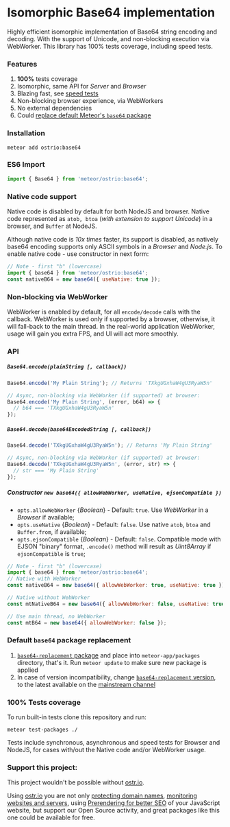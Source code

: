 Isomorphic Base64 implementation
=====
Highly efficient isomorphic implementation of Base64 string encoding and decoding. With the support of Unicode, and non-blocking execution via WebWorker. This library has 100% tests coverage, including speed tests.

### Features
 1. __100%__ tests coverage
 2. Isomorphic, same API for *Server* and *Browser*
 3. Blazing fast, see [speed tests]()
 4. Non-blocking browser experience, via WebWorkers
 5. No external dependencies
 6. Could [replace default Meteor's `base64` package]()

### Installation
```shell
meteor add ostrio:base64
```

### ES6 Import
```jsx
import { Base64 } from 'meteor/ostrio:base64';
```

### Native code support
Native code is disabled by default for both NodeJS and browser. Native code represented as `atob, btoa` (*with extension to support Unicode*) in a browser, and `Buffer` at NodeJS.

Although native code is *10x times* faster, its support is disabled, as natively base64 encoding supports only ASCII symbols in a *Browser* and *Node.js*. To enable native code - use constructor in next form:

```jsx
// Note - first "b" (lowercase)
import { base64 } from 'meteor/ostrio:base64';
const nativeB64 = new base64({ useNative: true });
```

### Non-blocking via WebWorker
WebWorker is enabled by default, for all `encode/decode` calls with the callback. WebWorker is used only if supported by a browser, otherwise, it will fall-back to the main thread. In the real-world application WebWorker, usage will gain you extra FPS, and UI will act more smoothly.


### API
##### `Base64.encode(plainString [, callback])`
```jsx
Base64.encode('My Plain String'); // Returns 'TXkgUGxhaW4gU3RyaW5n'

// Async, non-blocking via WebWorker (if supported) at browser:
Base64.encode('My Plain String', (error, b64) => {
  // b64 === 'TXkgUGxhaW4gU3RyaW5n'
});
```

##### `Base64.decode(base64EncodedString [, callback])`
```jsx
Base64.decode('TXkgUGxhaW4gU3RyaW5n'); // Returns 'My Plain String'

// Async, non-blocking via WebWorker (if supported) at browser:
Base64.decode('TXkgUGxhaW4gU3RyaW5n', (error, str) => {
  // str === 'My Plain String'
});
```

##### Constructor `new base64({ allowWebWorker, useNative, ejsonCompatible })`
 - `opts.allowWebWorker` {*Boolean*} - Default: `true`. Use *WebWorker* in a *Browser* if available;
 - `opts.useNative` {*Boolean*} - Default: `false`. Use native `atob`, `btoa` and `Buffer.from`, if available;
 - `opts.ejsonCompatible` {*Boolean*} - Default: `false`. Compatible mode with EJSON "binary" format, `.encode()` method will result as *Uint8Array* if `ejsonCompatible` is `true`;
```jsx
// Note - first "b" (lowercase)
import { base64 } from 'meteor/ostrio:base64';
// Native with WebWorker
const nativeB64 = new base64({ allowWebWorker: true, useNative: true });

// Native without WebWorker
const mtNativeB64 = new base64({ allowWebWorker: false, useNative: true });

// Use main thread, no WebWorker
const mtB64 = new base64({ allowWebWorker: false });
```

### Default `base64` package replacement
 1. [`base64-replacement` package](https://github.com/VeliovGroup/meteor-base64-replacement/archive/master.zip) and place into `meteor-app/packages` directory, that's it. Run `meteor update` to make sure new package is applied
 2. In case of version incompatibility, change [`base64-replacement` version](), to the latest available on the [mainstream channel](https://github.com/meteor/meteor/blob/devel/packages/base64/package.js#L3)

### 100% Tests coverage
To run built-in tests clone this repository and run:
```shell
meteor test-packages ./
```

Tests include synchronous, asynchronous and speed tests for Browser and NodeJS, for cases with/out the Native code and/or WebWorker usage.


### Support this project:
This project wouldn't be possible without [ostr.io](https://ostr.io).

Using [ostr.io](https://ostr.io) you are not only [protecting domain names](https://ostr.io/info/domain-names-protection), [monitoring websites and servers](https://ostr.io/info/monitoring), using [Prerendering for better SEO](https://ostr.io/info/prerendering) of your JavaScript website, but support our Open Source activity, and great packages like this one could be available for free.

